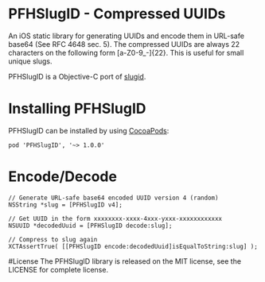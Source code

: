 # PFHSlugID - Compressed UUIDs
An iOS static library for generating UUIDs and encode them in URL-safe base64 (See RFC 4648 sec. 5). The compressed UUIDs are always 22 characters on the following form [a-Z0-9_-]{22}. This is useful for small unique slugs.

PFHSlugID is a Objective-C port of [slugid](https://github.com/jonasfj/slugid).

# Installing PFHSlugID
PFHSlugID can be installed by using [CocoaPods](https://guides.cocoapods.org/using/getting-started.html):

```
pod 'PFHSlugID', '~> 1.0.0'
```

# Encode/Decode
```
// Generate URL-safe base64 encoded UUID version 4 (random)
NSString *slug = [PFHSlugID v4];

// Get UUID in the form xxxxxxxx-xxxx-4xxx-yxxx-xxxxxxxxxxxx
NSUUID *decodedUuid = [PFHSlugID decode:slug];

// Compress to slug again
XCTAssertTrue( [[PFHSlugID encode:decodedUuid]isEqualToString:slug] );
```

#License
The PFHSlugID library is released on the MIT license, see the LICENSE for complete license.
